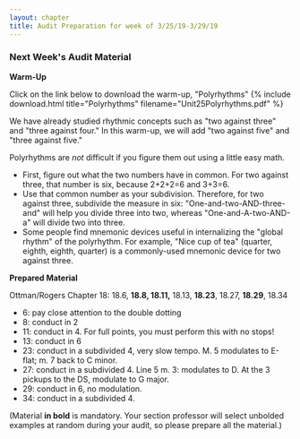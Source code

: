```yaml
---
layout: chapter
title: Audit Preparation for week of 3/25/19-3/29/19
---
```


### Next Week's Audit Material

**Warm-Up**

Click on the link below to download the warm-up, "Polyrhythms"
{% include download.html title="Polyrhythms" filename="Unit25Polyrhythms.pdf" %}

We have already studied rhythmic concepts such as "two against three" and "three against four." In this warm-up, we will add "two against five" and "three against five."

Polyrhythms are *not* difficult if you figure them out using a little easy math. 
- First, figure out what the two numbers have in common. For two against three, that number is six, because 2+2+2=6 and 3+3=6. 
- Use that common number as your subdivision. Therefore, for two against three, subdivide the measure in six: "One-and-two-AND-three-and" will help you divide three into two, whereas "One-and-A-two-AND-a" will divide two into three.
- Some people find mnemonic devices useful in internalizing the "global rhythm" of the polyrhythm. For example, "Nice cup of tea" (quarter, eighth, eighth, quarter) is a commonly-used mnemonic device for two against three.

**Prepared Material**

Ottman/Rogers Chapter 18: 18.6, **18.8, 18.11,** 18.13, **18.23**, 18.27, **18.29**, 18.34

- 6: pay close attention to the double dotting 
- 8: conduct in 2
- 11: conduct in 4. For full points, you must perform this with no stops!
- 13: conduct in 6
- 23: conduct in a subdivided 4, very slow tempo. M. 5 modulates to E-flat; m. 7 back to C minor.
- 27: conduct in a subdivided 4. Line 5 m. 3: modulates to D. At the 3 pickups to the DS, modulate to G major.
- 29: conduct in 6, no modulation.
- 34: conduct in a subdivided 4.

(Material **in bold** is mandatory. Your section professor will select unbolded examples at random during your audit, so please prepare all the material.)